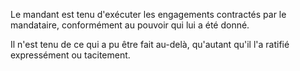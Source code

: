   
 Le mandant est tenu d'exécuter les engagements contractés par le mandataire, conformément au pouvoir qui lui a été donné.  

  
 Il n'est tenu de ce qui a pu être fait au-delà, qu'autant qu'il l'a ratifié expressément ou tacitement.  
